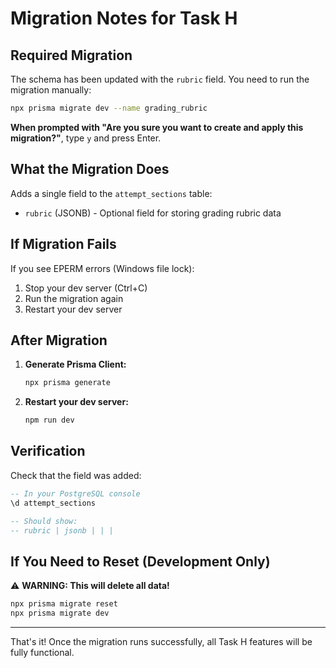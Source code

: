 # Migration Notes for Task H

## Required Migration

The schema has been updated with the `rubric` field. You need to run the migration manually:

```bash
npx prisma migrate dev --name grading_rubric
```

**When prompted with "Are you sure you want to create and apply this migration?"**, type `y` and press Enter.

## What the Migration Does

Adds a single field to the `attempt_sections` table:
- `rubric` (JSONB) - Optional field for storing grading rubric data

## If Migration Fails

If you see EPERM errors (Windows file lock):
1. Stop your dev server (Ctrl+C)
2. Run the migration again
3. Restart your dev server

## After Migration

1. **Generate Prisma Client:**
   ```bash
   npx prisma generate
   ```

2. **Restart your dev server:**
   ```bash
   npm run dev
   ```

## Verification

Check that the field was added:

```sql
-- In your PostgreSQL console
\d attempt_sections

-- Should show:
-- rubric | jsonb | | |
```

## If You Need to Reset (Development Only)

⚠️ **WARNING: This will delete all data!**

```bash
npx prisma migrate reset
npx prisma migrate dev
```

---

That's it! Once the migration runs successfully, all Task H features will be fully functional.

